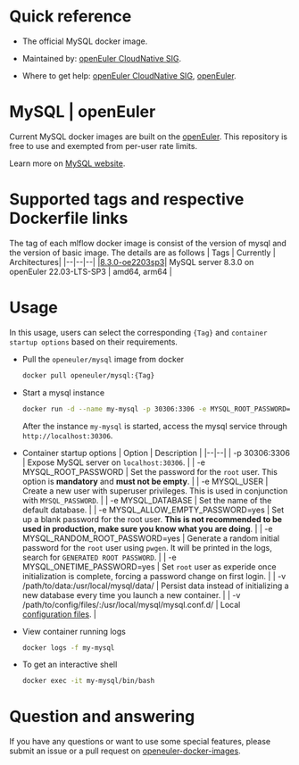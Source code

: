 # Quick reference

- The official MySQL docker image.

- Maintained by: [openEuler CloudNative SIG](https://gitee.com/openeuler/cloudnative).

- Where to get help: [openEuler CloudNative SIG](https://gitee.com/openeuler/cloudnative), [openEuler](https://gitee.com/openeuler/community).


# MySQL | openEuler
Current MySQL docker images are built on the [openEuler](https://repo.openeuler.org/). This repository is free to use and exempted from per-user rate limits.

Learn more on [MySQL website]().


# Supported tags and respective Dockerfile links
The tag of each mlflow docker image is consist of the version of mysql and the version of basic image. The details are as follows
| Tags | Currently |  Architectures|
|--|--|--|
|[8.3.0-oe2203sp3](https://gitee.com/openeuler/openeuler-docker-images/blob/master/mysql/8.3.0/22.03-lts-sp3/Dockerfile)| MySQL server 8.3.0 on openEuler 22.03-LTS-SP3 | amd64, arm64 |


# Usage
In this usage, users can select the corresponding `{Tag}` and `container startup options` based on their requirements.

- Pull the `openeuler/mysql` image from docker
	```bash
	docker pull openeuler/mysql:{Tag}
	```
- Start a mysql instance

	```bash
	docker run -d --name my-mysql -p 30306:3306 -e MYSQL_ROOT_PASSWORD=openEuler:S3cr3t/ openeuler/mysql:{Tag}
	```
	After the instance `my-mysql` is started, access the mysql service through `http://localhost:30306`.
	
- Container startup options
	| Option | Description |
	|--|--|
	| -p 30306:3306	 | 	Expose MySQL server on `localhost:30306`. |
    | -e MYSQL_ROOT_PASSWORD | 	Set the password for the `root` user. This option is **mandatory** and **must not be empty**. |
    | -e MYSQL_USER	| 	Create a new user with superuser privileges. This is used in conjunction with `MYSQL_PASSWORD`. |
    | -e MYSQL_DATABASE | Set the name of the default database. |
    | -e MYSQL_ALLOW_EMPTY_PASSWORD=yes | 	Set up a blank password for the root user. **This is not recommended to be used in production, make sure you know what you are doing**. |
    | -e MYSQL_RANDOM_ROOT_PASSWORD=yes | Generate a random initial password for the `root` user using `pwgen`. It will be printed in the logs, search for `GENERATED ROOT PASSWORD`. |
    | -e MYSQL_ONETIME_PASSWORD=yes | Set `root` user as experide once initialization is complete, forcing a password change on first login. |
    | -v /path/to/data:/usr/local/mysql/data/ | 	Persist data instead of initializing a new database every time you launch a new container. |
    | -v /path/to/config/files/:/usr/local/mysql/mysql.conf.d/ | Local [configuration files](https://dev.mysql.com/doc/refman/8.0/en/mysql-command-options.html). |
	
- View container running logs

	```bash
	docker logs -f my-mysql
	```
- To get an interactive shell

	```bash
	docker exec -it my-mysql/bin/bash
	```
# Question and answering
If you have any questions or want to use some special features, please submit an issue or a pull request on [openeuler-docker-images](https://gitee.com/openeuler/openeuler-docker-images).